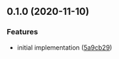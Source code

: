 ## 0.1.0 (2020-11-10)


### Features

* initial implementation ([5a9cb29](https://github.com/MunifTanjim/middleware-pipeline/commit/5a9cb293ebddd29c8299cb9a359eb6d47796740e))

